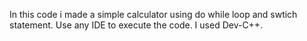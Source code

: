 In this code i made a simple calculator using do while loop and swtich statement.
Use any IDE to execute the code. I used Dev-C++.
